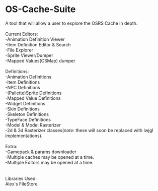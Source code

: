 # OS-Cache-Suite<br>
A tool that will allow a user to explore the OSRS Cache in depth.<br>
<br>
Current Editors:<br>
-Animation Definition Viewer<br>
-Item Definition Editor & Search<br>
-File Explorer<br>
-Sprite Viewer/Dumper<br>
-Mapped Values(CSMap) dumper<br>
<br>
Definitions:<br>
-Animation Definitions<br>
-Item Definitions<br>
-NPC Definitions<br>
-(Pallette)Sprite Definitions<br>
-Mapped Value Definitions<br>
-Widget Definitions<br>
-Skin Definitions<br>
-Skeleton Definitions<br>
-TypeFace Definitions<br>
-Model & Model Rasterizer<br>
-2d & 3d Rasterizer classes(*note*: these will soon be replaced with lwjgl implementations).<br>
<br>
Extra:<br>
-Gamepack & params downloader<br>
-Multiple caches may be opened at a time.<br>
-Multiple Editors may be opened at a time.<br>
<br><br>
Libraries Used:<br>
Alex's FileStore

